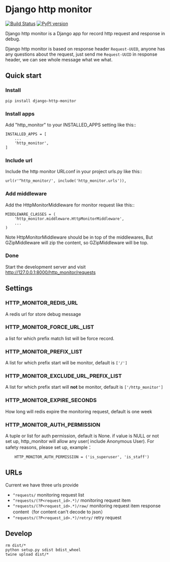 # Django http monitor

[![Build Status](https://travis-ci.org/beastbikes/django-http-monitor.svg?branch=master)](https://travis-ci.org/beastbikes/django-http-monitor)
[![PyPI version](https://badge.fury.io/py/django-http-monitor.svg)](https://badge.fury.io/py/django-http-monitor)

Django http monitor is a Django app for record http request and response in debug.

Django http monitor is based on response header `Request-UUID`, anyone has any questions about the request, just send me `Request-UUID` in response header, we can see whole message what we what.

## Quick start

### Install

```
pip install django-http-monitor
```

### Install apps

Add "http_monitor" to your INSTALLED_APPS setting like this::

```
INSTALLED_APPS = [
    ...
    'http_monitor',
]
```

### Include url

Include the http monitor URLconf in your project urls.py like this::

```
url(r'^http_monitor/', include('http_monitor.urls')),
```

### Add middleware
Add the HttpMonitorMiddleware for monitor request like this::

```
MIDDLEWARE_CLASSES = (
    'http_monitor.middleware.HttpMonitorMiddleware',
    ...
)
```

Note HttpMonitorMiddleware should be in top of the middlewares,
But GZipMiddleware will zip the content, so GZipMiddleware will be top.


### Done

Start the development server and visit http://127.0.0.1:8000/http_monitor/requests


## Settings

### HTTP_MONITOR_REDIS_URL
A redis url for store debug message

### HTTP_MONITOR_FORCE_URL_LIST
a list for which prefix match list will be force record.

### HTTP_MONITOR_PREFIX_LIST
A list for which prefix start will be monitor, default is `['/']`

### HTTP_MONITOR_EXCLUDE_URL_PREFIX_LIST
A list for which prefix start will **not** be monitor, default is `['/http_monitor']`

### HTTP_MONITOR_EXPIRE_SECONDS
How long will redis expire the monitoring request, default is one week

### HTTP_MONITOR_AUTH_PERMISSION
A tuple or list for auth permission, default is None. if value is NULL or not set up, http_monitor will allow any user(
include Anonymous User). For safety reasons, please set up, example：
```
    HTTP_MONITOR_AUTH_PERMISSION = ('is_superuser', 'is_staff')
```


## URLs

Current we have three urls provide

- `^requests/` monitoring request list
- `^requests/(?P<request_id>.*)/` monitoring request item
- `^requests/(?P<request_id>.*)/raw/` monitoring request item response content（for content can't decode to json）
- `^requests/(?P<request_id>.*)/retry/` retry request

## Develop

```
rm dist/*
python setup.py sdist bdist_wheel
twine upload dist/*
```
